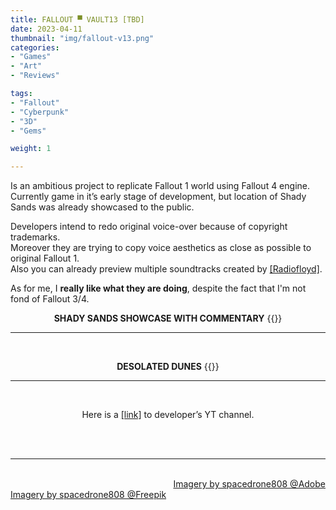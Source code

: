 ```yaml
---
title: FALLOUT ▀ VAULT13 [TBD]
date: 2023-04-11
thumbnail: "img/fallout-v13.png"
categories:	
- "Games"
- "Art"
- "Reviews"

tags:
- "Fallout"
- "Cyberpunk"
- "3D"
- "Gems"

weight: 1

---
```


Is an ambitious project to replicate Fallout 1 world using Fallout 4 engine.
<br>
Currently game in it’s early stage of development, but location of Shady Sands was already showcased to the public. 

Developers intend to redo original voice-over because of copyright trademarks.
<br>
Moreover they are trying to copy voice aesthetics as close as possible to original Fallout 1.
<br>
Also you can already preview multiple soundtracks created by [[Radiofloyd]](https://music16403.bandcamp.com).

As for me, I **really like what they are doing**, despite the fact that I'm not fond of Fallout 3/4.


<div align="center">

**SHADY SANDS SHOWCASE WITH COMMENTARY**
{{<youtube ibk6r8-sHO8>}}
<hr>
<br>

**DESOLATED DUNES**
{{<youtube t04_iDSS9sY>}}
<hr>
<br>

Here is a [[link]](https://www.youtube.com/@falloutvault1397) to developer’s YT channel.


</div>

<br>
<br>

<hr>

<div class="demo_line_two_stock_links">

<p style="text-align:right; margin-bottom: 0;">
<br>
<a href="https://stock.adobe.com/contributor/204789995/spacedrone808" target="_blank">Imagery by spacedrone808 @Adobe </a></p>
<a href="https://www.freepik.com/author/spacedrone808" target="_blank">Imagery by spacedrone808 @Freepik </a></p>

</div>